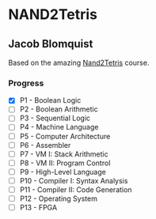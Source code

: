 # NAND2Tetris

## Jacob Blomquist

Based on the amazing [Nand2Tetris](https://www.nand2tetris.org) course.


### Progress

- [x] P1 - Boolean Logic
- [ ] P2 - Boolean Arithmetic
- [ ] P3 - Sequential Logic
- [ ] P4 - Machine Language
- [ ] P5 - Computer Architecture
- [ ] P6 - Assembler
- [ ] P7 - VM I: Stack Arithmetic
- [ ] P8 - VM II: Program Control
- [ ] P9 - High-Level Language
- [ ] P10 - Compiler I: Syntax Analysis
- [ ] P11 - Compiler II: Code Generation
- [ ] P12 - Operating System
- [ ] P13 - FPGA

